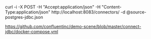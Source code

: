 curl -i -X POST -H "Accept:application/json" -H  "Content-Type:application/json" http://localhost:8083/connectors/ -d @source-postgres-jdbc.json


https://github.com/confluentinc/demo-scene/blob/master/connect-jdbc/docker-compose.yml

